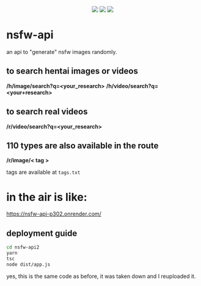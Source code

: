 <p align="center">
 <img src="https://raw.githubusercontent.com/MicaelliMedeiros/micaellimedeiros/master/image/computer-illustration.png"/>

<img src="https://img.shields.io/badge/TypeScript-black?style=for-the-badge&logo=typescript&logoColor=white"/>
<img
src="https://profile-counter.glitch.me/{Swag666baby}/count.svg"/>

</p>

# nsfw-api
an api to "generate" nsfw images randomly. 

## to search hentai images or videos 
**/h/image/search?q=<your_research>**
**/h/video/search?q=<your+research>**

## to search real videos 
**/r/video/search?q=<your_research>**

## 110 types are also available in the route 
**/r/image/< tag >**

tags are available at `tags.txt`
  
# in the air is like: 
https://nsfw-api-p302.onrender.com/


## deployment guide  
```bash
cd nsfw-api2
yarn
tsc
node dist/app.js
```

yes, this is the same code as before, it was taken down and I reuploaded it.
